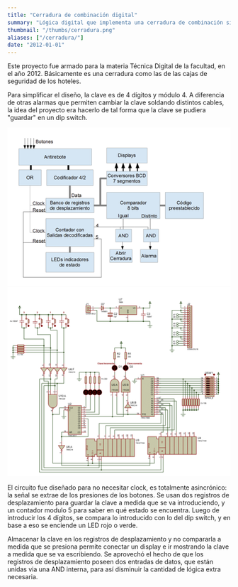 ```yaml
---
title: "Cerradura de combinación digital"
summary: "Lógica digital que implementa una cerradura de combinación similar a la usada en hoteles."
thumbnail: "/thumbs/cerradura.png"
aliases: ["/cerradura/"]
date: "2012-01-01"
---
```


Este proyecto fue armado para la materia Técnica Digital de la facultad, en el año 2012. Básicamente es una cerradura como las de las cajas de seguridad de los hoteles.

Para simplificar el diseño, la clave es de 4 dígitos y módulo 4. A diferencia de otras alarmas que permiten cambiar la clave soldando distintos cables, la idea del proyecto era hacerlo de tal forma que la clave se pudiera "guardar" en un dip switch.

![Diagrama de bloques cerradura](/images/td-diagbloques.png)
![Esquemático cerradura](/images/td-esquema.png)

El circuito fue diseñado para no necesitar clock, es totalmente asincrónico: la señal se extrae de los presiones de los botones. Se usan dos registros de desplazamiento para guardar la clave a medida que se va introduciendo, y un contador modulo 5 para saber en qué estado se encuentra. Luego de introducir los 4 dígitos, se compara lo introducido con lo del dip switch, y en base a eso se enciende un LED rojo o verde. 

Almacenar la clave en los registros de desplazamiento y no compararla a medida que se presiona permite conectar un display e ir mostrando la clave a medida que se va escribiendo. Se aprovechó el hecho de que los registros de desplazamiento poseen dos entradas de datos, que están unidas via una AND interna, para así disminuir la cantidad de lógica extra necesaria.

